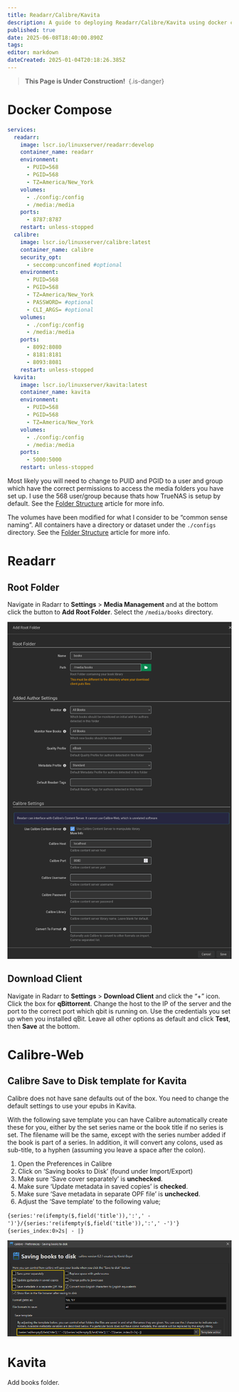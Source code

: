 ```yaml
---
title: Readarr/Calibre/Kavita
description: A guide to deploying Readarr/Calibre/Kavita using docker compose
published: true
date: 2025-06-08T18:40:00.890Z
tags: 
editor: markdown
dateCreated: 2025-01-04T20:18:26.385Z
---
```


> **This Page is Under Construction!** 
{.is-danger}


# Docker Compose

```yaml
services:
  readarr:
    image: lscr.io/linuxserver/readarr:develop
    container_name: readarr
    environment:
      - PUID=568
      - PGID=568
      - TZ=America/New_York
    volumes:
      - ./config:/config
      - /media:/media
    ports:
      - 8787:8787
    restart: unless-stopped
  calibre:
    image: lscr.io/linuxserver/calibre:latest
    container_name: calibre
    security_opt:
      - seccomp:unconfined #optional
    environment:
      - PUID=568
      - PGID=568
      - TZ=America/New_York
      - PASSWORD= #optional
      - CLI_ARGS= #optional
    volumes:
      - ./config:/config
      - /media:/media
    ports:
      - 8092:8080
      - 8181:8181
      - 8093:8081
    restart: unless-stopped
  kavita:
    image: lscr.io/linuxserver/kavita:latest
    container_name: kavita
    environment:
      - PUID=568
      - PGID=568
      - TZ=America/New_York
    volumes:
      - ./config:/config
      - /media:/media
    ports:
      - 5000:5000
    restart: unless-stopped
```

Most likely you will need to change to PUID and PGID to a user and group which have the correct permissions to access the media folders you have set up. I use the 568 user/group because thats how TrueNAS is setup by default. See the [Folder Structure](https://wiki.serversatho.me/Folder-Structure) article for more info. 

The volumes have been modified for what I consider to be “common sense naming”. All containers have a directory or dataset under the `./configs` directory. See the [Folder Structure](https://wiki.serversatho.me/Folder-Structure) article for more info. 

# Readarr

## Root Folder

Navigate in Radarr to **Settings** > **Media Management** and at the bottom click the button to **Add Root Folder**. Select the `/media/books` directory.

![](/screenshot_from_2025-01-04_15-05-50.png)

## Download Client

Navigate in Radarr to **Settings** > **Download Client** and click the “+” icon. Click the box for **qBittorrent**. Change the host to the IP of the server and the port to the correct port which qbit is running on. Use the credentials you set up when you installed qBit. Leave all other options as default and click **Test**, then **Save** at the bottom.

# Calibre-Web

## Calibre Save to Disk template for Kavita

Calibre does not have sane defaults out of the box. You need to change the default settings to use your epubs in Kavita.

With the following save template you can have Calibre automatically create these for you, either by the set series name or the book title if no series is set. The filename will be the same, except with the series number added if the book is part of a series. In addition, it will convert any colons, used as sub-title, to a hyphen (assuming you leave a space after the colon).

1.  Open the Preferences in Calibre
2.  Click on ‘Saving books to Disk’ (found under Import/Export)
3.  Make sure ‘Save cover separately’ is **unchecked**.
4.  Make sure ‘Update metadata in saved copies’ is **checked**.
5.  Make sure ‘Save metadata in separate OPF file’ is **unchecked**.
6.  Adjust the ‘Save template’ to the following value;

`{series:'re(ifempty($,field('title')),':',' -')'}/{series:'re(ifempty($,field('title')),':',' -')'}{series_index:0>2s| - |}`

![](/calibre-saving-books-settings.30e6763f.png)

# Kavita

Add books folder.
